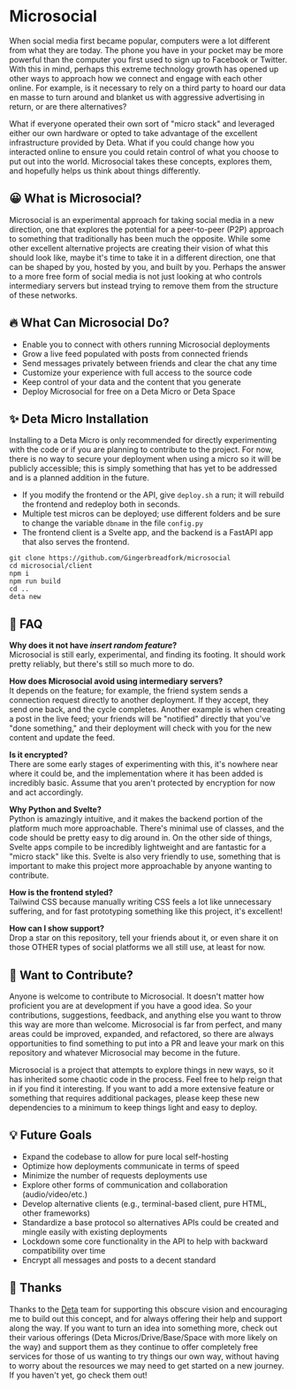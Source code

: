 # Microsocial
When social media first became popular, computers were a lot different from what they are today. The phone you have in your pocket may be more powerful than the computer you first used to sign up to Facebook or Twitter. With this in mind, perhaps this extreme technology growth has opened up other ways to approach how we connect and engage with each other online. For example, is it necessary to rely on a third party to hoard our data en masse to turn around and blanket us with aggressive advertising in return, or are there alternatives?

What if everyone operated their own sort of "micro stack" and leveraged either our own hardware or opted to take advantage of the excellent infrastructure provided by Deta. What if you could change how you interacted online to ensure you could retain control of what you choose to put out into the world. Microsocial takes these concepts, explores them, and hopefully helps us think about things differently.

## 😀 What is Microsocial?
Microsocial is an experimental approach for taking social media in a new direction, one that explores the potential for a peer-to-peer (P2P) approach to something that traditionally has been much the opposite. While some other excellent alternative projects are creating their vision of what this should look like, maybe it's time to take it in a different direction, one that can be shaped by you, hosted by you, and built by you. Perhaps the answer to a more free form of social media is not just looking at who controls intermediary servers but instead trying to remove them from the structure of these networks.

## 🔥 What Can Microsocial Do?
* Enable you to connect with others running Microsocial deployments
* Grow a live feed populated with posts from connected friends
* Send messages privately between friends and clear the chat any time
* Customize your experience with full access to the source code
* Keep control of your data and the content that you generate
* Deploy Microsocial for free on a Deta Micro or Deta Space

## ✨ Deta Micro Installation
Installing to a Deta Micro is only recommended for directly experimenting with the code or if you are planning to contribute to the project. For now, there is no way to secure your deployment when using a micro so it will be publicly accessible; this is simply something that has yet to be addressed and is a planned addition in the future.

* If you modify the frontend or the API, give ```deploy.sh``` a run; it will rebuild the frontend and redeploy both in seconds.
* Multiple test micros can be deployed; use different folders and be sure to change the variable ```dbname``` in the file ```config.py```
* The frontend client is a Svelte app, and the backend is a FastAPI app that also serves the frontend.

```
git clone https://github.com/Gingerbreadfork/microsocial
cd microsocial/client
npm i
npm run build
cd ..
deta new
```

## 🤔 FAQ
**Why does it not have *insert random feature*?**  
Microsocial is still early, experimental, and finding its footing. It should work pretty reliably, but there's still so much more to do.

**How does Microsocial avoid using intermediary servers?**  
It depends on the feature; for example, the friend system sends a connection request directly to another deployment. If they accept, they send one back, and the cycle completes. Another example is when creating a post in the live feed; your friends will be "notified" directly that you've "done something," and their deployment will check with you for the new content and update the feed.

**Is it encrypted?**  
There are some early stages of experimenting with this, it's nowhere near where it could be, and the implementation where it has been added is incredibly basic. Assume that you aren't protected by encryption for now and act accordingly.

**Why Python and Svelte?**  
Python is amazingly intuitive, and it makes the backend portion of the platform much more approachable. There's minimal use of classes, and the code should be pretty easy to dig around in. On the other side of things, Svelte apps compile to be incredibly lightweight and are fantastic for a "micro stack" like this. Svelte is also very friendly to use, something that is important to make this project more approachable by anyone wanting to contribute.

**How is the frontend styled?**  
Tailwind CSS because manually writing CSS feels a lot like unnecessary suffering, and for fast prototyping something like this project, it's excellent!

**How can I show support?**  
Drop a star on this repository, tell your friends about it, or even share it on those OTHER types of social platforms we all still use, at least for now.

## 🤗 Want to Contribute?  
Anyone is welcome to contribute to Microsocial. It doesn't matter how proficient you are at development if you have a good idea. So your contributions, suggestions, feedback, and anything else you want to throw this way are more than welcome. Microsocial is far from perfect, and many areas could be improved, expanded, and refactored, so there are always opportunities to find something to put into a PR and leave your mark on this repository and whatever Microsocial may become in the future.

Microsocial is a project that attempts to explore things in new ways, so it has inherited some chaotic code in the process. Feel free to help reign that in if you find it interesting. If you want to add a more extensive feature or something that requires additional packages, please keep these new dependencies to a minimum to keep things light and easy to deploy.

## 💡 Future Goals
* Expand the codebase to allow for pure local self-hosting
* Optimize how deployments communicate in terms of speed
* Minimize the number of requests deployments use
* Explore other forms of communication and collaboration (audio/video/etc.)
* Develop alternative clients (e.g., terminal-based client, pure HTML, other frameworks)
* Standardize a base protocol so alternatives APIs could be created and mingle easily with existing deployments
* Lockdown some core functionality in the API to help with backward compatibility over time
* Encrypt all messages and posts to a decent standard

## 🙏 Thanks
Thanks to the [Deta](https://deta.sh) team for supporting this obscure vision and encouraging me to build out this concept, and for always offering their help and support along the way. If you want to turn an idea into something more, check out their various offerings (Deta Micros/Drive/Base/Space with more likely on the way) and support them as they continue to offer completely free services for those of us wanting to try things our own way, without having to worry about the resources we may need to get started on a new journey. If you haven't yet, go check them out!
